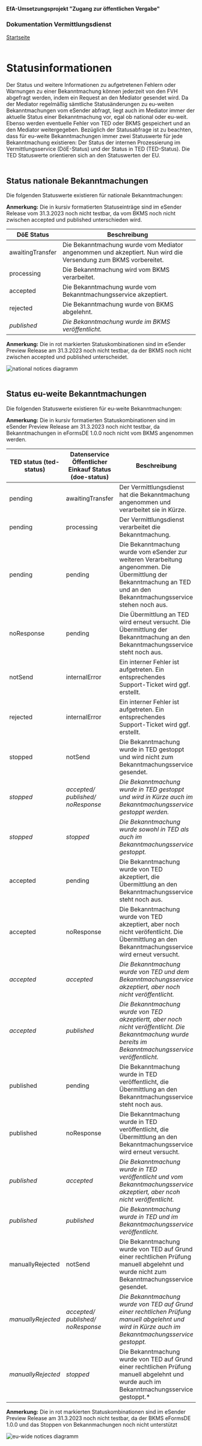 **EfA-Umsetzungsprojekt "Zugang zur öffentlichen Vergabe"**
### Dokumentation Vermittlungsdienst
[Startseite](Readme.md)
<br><br>

# Statusinformationen

Der Status und weitere Informationen zu aufgetretenen Fehlern oder Warnungen zu einer Bekanntmachung können jederzeit von den FVH abgefragt werden, indem ein Request an den Mediator gesendet wird. Da der Mediator regelmäßig sämtliche Statusänderungen zu eu-weiten Bekanntmachungen vom eSender abfragt, liegt auch im Mediator immer der aktuelle Status einer Bekanntmachung vor, egal ob national oder eu-weit. Ebenso werden eventuelle Fehler von TED oder BKMS gespeichert und an den Mediator weitergegeben. Bezüglich der Statusabfrage ist zu beachten, dass für eu-weite Bekanntmachungen immer zwei Statuswerte für jede Bekanntmachung existieren: Der Status der internen Prozessierung im Vermittlungsservice (DöE-Status) und der Status in TED (TED-Status). Die TED Statuswerte orientieren sich an den Statuswerten der EU. 
<br><br>

## Status nationale Bekanntmachungen

Die folgenden Statuswerte existieren für nationale Bekanntmachungen: 

**Anmerkung:** Die in kursiv formatierten Statuseinträge sind im eSender Release vom 31.3.2023 noch nicht testbar, da vom BKMS noch nicht zwischen accepted und published unterschieden wird.

| DöE Status       | Beschreibung                                                                                                   |
| ---------------- | -------------------------------------------------------------------------------------------------------------- |
| awaitingTransfer | Die Bekanntmachung wurde vom Mediator angenommen und akzeptiert. Nun wird die Versendung zum BKMS vorbereitet. |
| processing       | Die Bekanntmachung wird vom BKMS verarbeitet.                                                                  |
| accepted         | Die Bekanntmachung wurde vom Bekanntmachungsservice akzeptiert.                                                |
| rejected         | Die Bekanntmachung wurde von BKMS abgelehnt.                                                                   |
| *published*      | *Die Bekanntmachung wurde im BKMS veröffentlicht.*                                                             |

**Anmerkung:** Die in rot markierten Statuskombinationen sind im eSender Preview Release am 31.3.2023 noch nicht testbar, da der BKMS noch nicht zwischen accepted und published unterscheidet. 

![national notices diagramm](images/natinal_notices_diagramm.png)
<br><br>

## Status eu-weite Bekanntmachungen
Die folgenden Statuswerte existieren für eu-weite Bekanntmachungen: 

**Anmerkung:** Die in kursiv formatierten Statuskombinationen sind im eSender Preview Release am 31.3.2023 noch nicht testbar, da Bekanntmachungen in eFormsDE 1.0.0 noch nicht vom BKMS angenommen werden.

| TED status (ted-status) | Datenservice Öffentlicher Einkauf Status (doe-status) | Beschreibung                                                                                                                                                             |
| ----------------------- | ----------------------------------------------------- | ------------------------------------------------------------------------------------------------------------------------------------------------------------------------ |
| pending                 | awaitingTransfer                                      | Der Vermittlungsdienst hat die Bekanntmachung angenommen und verarbeitet sie in Kürze.                                                                                   |
| pending                 | processing                                            | Der Vermittlungsdienst verarbeitet die Bekanntmachung.                                                                                                                   |
| pending                 | pending                                               | Die Bekanntmachung wurde vom eSender zur weiteren Verarbeitung angenommen. Die Übermittlung der Bekanntmachung an TED und an den Bekanntmachungsservice stehen noch aus. |
| noResponse              | pending                                               | Die Übermittlung an TED wird erneut versucht. Die Übermittlung der Bekanntmachung an den Bekanntmachungsservice steht noch aus.                                          |
| notSend                 | internalError                                         | Ein interner Fehler ist aufgetreten. Ein entsprechendes Support-Ticket wird ggf. erstellt.                                                                               |
| rejected                | internalError                                         | Ein interner Fehler ist aufgetreten. Ein entsprechendes Support-Ticket wird ggf. erstellt.                                                                               |
| stopped                 | notSend                                               | Die Bekanntmachung wurde in TED gestoppt und wird nicht zum Bekanntmachungsservice gesendet.                                                                             |
| *stopped*               | *accepted/ published/ noResponse*                     | *Die Bekanntmachung wurde in TED gestoppt und wird in Kürze auch im Bekanntmachungsservice gestoppt werden.*                                                             |
| *stopped*               | *stopped*                                             | *Die Bekanntmachung wurde sowohl in TED als auch im Bekanntmachungsservice gestoppt.*                                                                                    |
| accepted                | pending                                               | Die Bekanntmachung wurde von TED akzeptiert, die Übermittlung an den Bekanntmachungsservice steht noch aus.                                                              |
| accepted                | noResponse                                            | Die Bekanntmachung wurde von TED akzeptiert, aber noch nicht veröfentlicht. Die Übermittlung an den Bekanntmachungsservice wird erneut versucht.                         |
| *accepted*              | *accepted*                                            | *Die Bekanntmachung wurde von TED und dem Bekanntmachungsservice akzeptiert, aber noch nicht veröffentlicht.*                                                            |
| *accepted*              | *published*                                           | *Die Bekanntmachung wurde von TED akzeptiertt, aber noch nicht veröffentlicht. Die Bekanntmachung wurde bereits im Bekanntmachungsservice veröffentlicht.*               |
| published               | pending                                               | Die Bekanntmachung wurde in TED veröffentlicht, die Übermittlung an den Bekanntmachungsservice steht noch aus.                                                           |
| published               | noResponse                                            | Die Bekanntmachung wurde in TED veröffentlicht, die Übermittlung an den Bekanntmachungsservice wird erneut versucht.                                                     |
| *published*             | *accepted*                                            | *Die Bekanntmachung wurde in TED veröffentlicht und vom Bekanntmachungsservice akzeptiert, aber ncoh nicht veröffentlicht.*                                              |
| *published*             | *published*                                           | *Die Bekanntmachung wurde in TED und im Bekanntmachungsservice veröffentlicht.*                                                                                          |
| manuallyRejected        | notSend                                               | Die Bekanntmachung wurde von TED auf Grund einer rechtlichen Prüfung manuell abgelehnt und wurde nicht zum Bekanntmachungsservice gesendet.                              |
| *manuallyRejected*      | *accepted/ published/ noResponse*                     | *Die Bekanntmachung wurde von TED auf Grund einer rechtlichen Prüfung manuell abgelehnt und wird in Kürze auch im Bekanntmachungsservice gestoppt.*                      |
| *manuallyRejected*      | *stopped*                                             | Die Bekanntmachung wurde von TED auf Grund einer rechtlichen Prüfung manuell abgelehnt und wurde auch im Bekanntmachungsservice gestoppt.*                               |


**Anmerkung:** Die in rot markierten Statuskombinationen sind im eSender Preview Release am 31.3.2023 noch nicht testbar, da der BKMS eFormsDE 1.0.0 und das Stoppen von Bekannmachungen noch nicht unterstützt 

![eu-wide notices diagramm](images/eu-wide_notices_diagramm.png)

